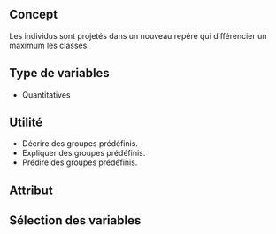 ## Concept

Les individus sont projetés dans un nouveau repére qui différencier un maximum les classes. 

## Type de variables

* Quantitatives

## Utilité

* Décrire des groupes prédéfinis.
* Expliquer des groupes prédéfinis.
* Prédire des groupes prédéfinis.

## Attribut

## Sélection des variables
